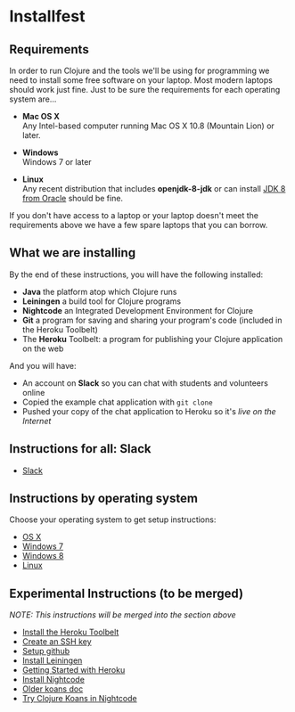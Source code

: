 Installfest
===========

## Requirements

In order to run Clojure and the tools we'll be using for
programming we need to install some free software on your laptop.
Most modern laptops should work just fine. Just to be sure
the requirements for each operating system are...

* **Mac OS X**<br/>
  Any Intel-based computer running Mac OS X 10.8 (Mountain Lion) or later.

* **Windows**<br/>
  Windows 7 or later

* **Linux**<br/>
  Any recent distribution that includes **openjdk-8-jdk** or can install
  [JDK 8 from Oracle](http://www.oracle.com/technetwork/java/javase/downloads/index.html) should be fine.

If you don't have access to a laptop or your laptop doesn't meet
the requirements above we have a few spare laptops that you can borrow.

## What we are installing

By the end of these instructions, you will have the following installed:

* **Java** the platform atop which Clojure runs
* **Leiningen** a build tool for Clojure programs
* **Nightcode** an Integrated Development Environment for Clojure
* **Git** a program for saving and sharing your program's code (included in the Heroku Toolbelt)
* The **Heroku** Toolbelt: a program for publishing your Clojure application on the web

And you will have:

* An account on **Slack** so you can chat with students and volunteers online
* Copied the example chat application with ````git clone````
* Pushed your copy of the chat application to Heroku so it's *live on the Internet*

## Instructions for all: Slack

* [Slack](slack.md)

## Instructions by operating system

Choose your operating system to get setup instructions:

* [OS X](setup_osx.md)
* [Windows 7](setup_win7.md)
* [Windows 8](setup_win8.md)
* [Linux](setup_ubuntu.md)

## Experimental Instructions (to be merged)

*NOTE: This instructions will be merged into the section above*

* [Install the Heroku Toolbelt](setup_new_heroku.md)
* [Create an SSH key](setup_new_ssh.md)
* [Setup github](setup_new_github.md)
* [Install Leiningen](setup_new_lein.md)
* [Getting Started with Heroku](setup_new_heroku2.md)
* [Install Nightcode](setup_new_nightcode.md)
* [Older koans doc](koans.md)
* [Try Clojure Koans in Nightcode](setup_new_koans.md)
